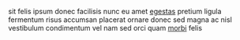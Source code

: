 sit felis ipsum donec facilisis nunc eu amet
[egestas](generated_webpages/laoreet5.md) pretium ligula fermentum risus
accumsan placerat ornare donec sed magna ac nisl vestibulum condimentum vel nam
sed orci quam [morbi](generated_webpages/metus3.md) felis